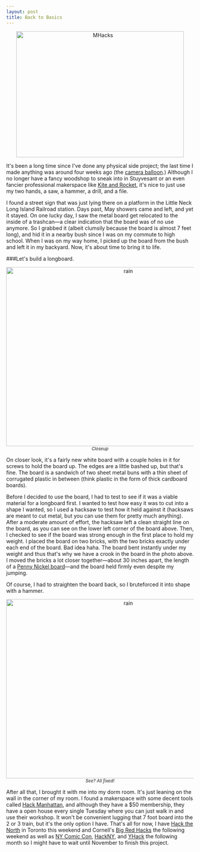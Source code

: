 ```yaml
---
layout: post
title: Back to Basics
---
```


<center><img src="http://devchuk.github.io/res/img/portimg/longboard/overview.jpg" alt="MHacks" height="338" width="450"></center>

It's been a long time since I've done any physical side project; the last time I made anything was around four weeks ago (the [camera balloon](http://devchuk.github.io/portfolio/miscellaneous/balloon.html).) Although I no longer have a fancy woodshop to sneak into in Stuyvesant or an even fancier professional makerspace like [Kite and Rocket](http://kiteandrocket.com/), it's nice to just use my two hands, a saw, a hammer, a drill, and a file.

<!---excerpt-->

I found a street sign that was just lying there on a platform in the Little Neck Long Island Railroad station. Days past, May showers came and left, and yet it stayed. On one lucky day, I saw the metal board get relocated to the inside of a trashcan&#8212;a clear indication that the board was of no use anymore. So I grabbed it (albeit clumsily because the board is almost 7 feet long), and hid it in a nearby bush since I was on my commute to high school. When I was on my way home, I picked up the board from the bush and left it in my backyard. Now, it's about time to bring it to life.

###Let's build a longboard.

<center><img src="http://devchuk.github.io/res/img/portimg/longboard/closeup.jpg" alt="rain" height="480" width="640"><br>
<small><i>Closeup</i></small></center>

On closer look, it's a fairly new white board with a couple holes in it for screws to hold the board up. The edges are a little bashed up, but that's fine. The board is a sandwich of two sheet metal buns with a thin sheet of corrugated plastic in between (think plastic in the form of thick cardboard boards).

Before I decided to use the board, I had to test to see if it was a viable material for a longboard first. I wanted to test how easy it was to cut into a shape I wanted, so I used a hacksaw to test how it held against it (hacksaws are meant to cut metal, but you can use them for pretty much anything). After a moderate amount of effort, the hacksaw left a clean straight line on the board, as you can see on the lower left corner of the board above. Then, I checked to see if the board was strong enough in the first place to hold my weight. I placed the board on two bricks, with the two bricks exactly under each end of the board. Bad idea haha. The board bent instantly under my weight and thus that's why we have a crook in the board in the photo above. I moved the bricks a lot closer together&#8212;about 30 inches apart, the length of a [Penny Nickel board](http://i00.i.aliimg.com/wsphoto/v0/623471618/free-shipping-font-b-Penny-b-font-font-b-Nickel-b-font-Skate-font-b-Board.jpg)&#8212;and the board held firmly even despite my jumping.

Of course, I had to straighten the board back, so I bruteforced it into shape with a hammer.

<center><img src="http://devchuk.github.io/res/img/portimg/longboard/straight.jpg" alt="rain" height="480" width="640"><br>
<small><i>See? All fixed!</i></small></center>

After all that, I brought it with me into my dorm room. It's just leaning on the wall in the corner of my room. I found a makerspace with some decent tools called [Hack Manhattan](https://hackmanhattan.com/), and although they have a $50 membership, they have a open house every single Tuesday where you can just walk in and use their workshop. It won't be convenient lugging that 7 foot board into the 2 or 3 train, but it's the only option I have. That's all for now, I have [Hack the North](http://hackthenorth.com/) in Toronto this weekend and Cornell's [Big Red Hacks](http://www.bigredhacks.com/) the following weekend as well as [NY Comic Con](http://www.newyorkcomiccon.com/), [HackNY](http://hackny.org/a/spring2014hackathon/), and [YHack](http://www.yhack.org/) the following month so I might have to wait until November to finish this project.